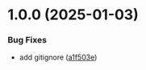 # 1.0.0 (2025-01-03)


### Bug Fixes

* add gitignore ([a1f503e](https://github.com/bruvio/WeddingTemplate/commit/a1f503e3f7fd65bb853bad0f460b234ef15ebec5))
